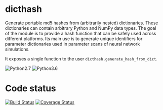 dicthash
========

Generate portable md5 hashes from (arbitrarily nested) dictionaries. These dictionaries can contain arbitrary Python and NumPy data types. The goal of the module is to provide a hash function that can be safely used across different platforms. Its main use is to generate unique identifiers for parameter dictionaries used in parameter scans of neural network simulations.

It exposes a single function to the user `dicthash.generate_hash_from_dict`.

![Python2.7](https://img.shields.io/badge/python-2.7-blue.svg)
![Python3.6](https://img.shields.io/badge/python-3.6-blue.svg)

Code status
===========

[![Build Status](https://travis-ci.org/INM-6/python-dicthash.svg?branch=master)](https://travis-ci.org/INM-6/python-dicthash)
[![Coverage Status](https://coveralls.io/repos/github/INM-6/python-dicthash/badge.svg?branch=master)](https://coveralls.io/github/INM-6/python-dicthash?branch=master)
